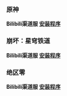 ### 原神
**Bilibili渠道服 
[安装程序](https://pkg.biligame.com/games/yuanshen_setup_202405212026/697971/yuanshen_setup_202405212026.exe)**

### 崩坏：星穹铁道
**Bilibili渠道服 
[安装程序](https://pkg.biligame.com/games/StarRail_setup_1.0.5/390774/StarRail_setup_1.0.5.exe)**

### 绝区零
**Bilibili渠道服 
[安装程序](https://pkg.biligame.com/games/ZenlessZoneZerobilibili_setup_202406191429/796157/ZenlessZoneZerobilibili_setup_202406191429.exe)**
